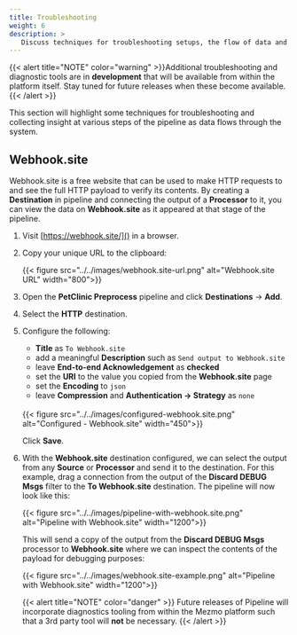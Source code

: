 ```yaml
---
title: Troubleshooting
weight: 6
description: >
   Discuss techniques for troubleshooting setups, the flow of data and observing data at various stages in a pipeline.
---
```


{{< alert title="NOTE" color="warning" >}}Additional troubleshooting and diagnostic tools are in **development** that will be available from within the platform itself.  Stay tuned for future releases when these become available.{{< /alert >}}

This section will highlight some techniques for troubleshooting and collecting insight at various steps of the pipeline as data flows through the system.

## Webhook.site

Webhook.site is a free website that can be used to make HTTP requests to and see the full HTTP payload to verify its contents.  By creating a **Destination** in pipeline and connecting the output of a **Processor** to it, you can view the data on **Webhook.site** as it appeared at that stage of the pipeline.

1.  Visit [https://webhook.site/]() in a browser.

2.  Copy your unique URL to the clipboard:

    {{< figure src="../../images/webhook.site-url.png" alt="Webhook.site URL" width="800">}}

3. Open the **PetClinic Preprocess** pipeline and click **Destinations** &rarr; **Add**.

4. Select the **HTTP** destination.

5. Configure the following:

    * **Title** as `To Webhook.site`
    * add a meaningful **Description** such as `Send output to Webhook.site`
    * leave **End-to-end Acknowledgement** as **checked**
    * set the **URI** to the value you copied from the **Webhook.site** page
    * set the **Encoding** to `json`
    * leave **Compression** and **Authentication &rarr; Strategy** as `none`
   
    <br/>
    {{< figure src="../../images/configured-webhook.site.png" alt="Configured - Webhook.site" width="450">}}

    Click **Save**.

6. With the **Webhook.site** destination configured, we can select the output from any **Source** or **Processor** and send it to the destination.  For this example, drag a connection from the output of the **Discard DEBUG Msgs** filter to the **To Webhook.site** destination.  The pipeline will now look like this:

   {{< figure src="../../images/pipeline-with-webhook.site.png" alt="Pipeline with Webhook.site" width="1200">}}

   This will send a copy of the output from the **Discard DEBUG Msgs** processor to **Webhook.site** where we can inspect the contents of the payload for debugging purposes:

   {{< figure src="../../images/webhook.site-example.png" alt="Pipeline with Webhook.site" width="1200">}}

   {{< alert title="NOTE" color="danger" >}}
   Future releases of Pipeline will incorporate diagnostics tooling from within the Mezmo platform such that a 3rd party tool will **not** be necessary.
   {{< /alert >}}